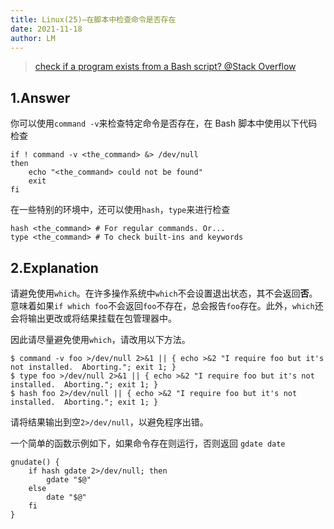 ```yaml
---
title: Linux(25)—在脚本中检查命令是否存在
date: 2021-11-18
author: LM
---
```


> [ check if a program exists from a Bash script? @Stack Overflow ](https://stackoverflow.com/questions/592620/how-can-i-check-if-a-program-exists-from-a-bash-script)

## 1.Answer

你可以使用`command -v`来检查特定命令是否存在，在 Bash 脚本中使用以下代码检查

```
if ! command -v <the_command> &> /dev/null
then
    echo "<the_command> could not be found"
    exit
fi
```

在一些特别的环境中，还可以使用`hash`，`type`来进行检查

```
hash <the_command> # For regular commands. Or...
type <the_command> # To check built-ins and keywords
```

## 2.Explanation

请避免使用`which`。在许多操作系统中`which`不会设置退出状态，其不会返回**否**。意味着如果`if which foo`不会返回`foo`不存在，总会报告`foo`存在。此外，`which`还会将输出更改或将结果挂载在包管理器中。

因此请尽量避免使用`which`，请改用以下方法。

```
$ command -v foo >/dev/null 2>&1 || { echo >&2 "I require foo but it's not installed.  Aborting."; exit 1; }
$ type foo >/dev/null 2>&1 || { echo >&2 "I require foo but it's not installed.  Aborting."; exit 1; }
$ hash foo 2>/dev/null || { echo >&2 "I require foo but it's not installed.  Aborting."; exit 1; }
```

请将结果输出到空`2>/dev/null`，以避免程序出错。

一个简单的函数示例如下，如果命令存在则运行，否则返回 `gdate date`

```
gnudate() {
    if hash gdate 2>/dev/null; then
        gdate "$@"
    else
        date "$@"
    fi
}
```